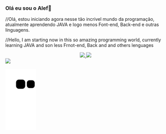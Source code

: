 ### Olá eu sou o Alef👋

//Olá, estou iniciando agora nesse tão incrivel mundo da programação, atualmente aprendendo JAVA e logo menos Font-end, Back-end e outras linguagens.

//Hello, I am starting now in this so amazing programming world, currently learning JAVA and son less Frnot-end, Back and and others lenguages 

<div align="center">
  <a href="https://github.com/AlefSilvaa">
  <img height="180em" src="https://github-readme-stats.vercel.app/api?username=AlefSilvaa&show_icons=false&theme=dark&include_all_commits=true&count_private=true"/>
  <img height="180em" src="https://github-readme-stats.vercel.app/api/top-langs/?username=AlefSilvaa&layout=compact&langs_count=7&theme=dark"/>
</div>

<div>
 <a href="https://www.linkedin.com/in/alef-silva-941b72203" target="_blank"><img src="https://img.shields.io/badge/-LinkedIn-%230077B5?style=for-the-badge&logo=linkedin&logoColor=white" target="_blank"></a> 
 
 ![Snake animation](https://github.com/AlefSilvaa/AlefSilvaa/blob/output/github-contribution-grid-snake.svg)
 
 </div>
